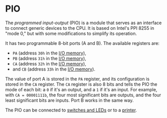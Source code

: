 # PIO

The _programmed input-output_ (PIO) is a module that serves as an interface to connect generic devices to the CPU. It is based on Intel's PPI 8255 in "mode 0," but with some modifications to simplify its operation.

It has two programmable 8-bit ports (A and B). The available registers are:

- `PA` (address `30h` in the [I/O memory](./index)),
- `PB` (address `31h` in the [I/O memory](./index)),
- `CA` (address `32h` in the [I/O memory](./index)),
- and `CB` (address `33h` in the [I/O memory](./index)).

The value of port A is stored in the `PA` register, and its configuration is stored in the `CA` register. The `CA` register is also 8 bits and tells the PIO the mode of each bit: a `0` if it's an output, and a `1` if it's an input. For example, with `CA = 00001111b`, the four most significant bits are outputs, and the four least significant bits are inputs. Port B works in the same way.

The PIO can be connected to [switches and LEDs](../devices/switches-and-leds) or to a [printer](../devices/printer).
